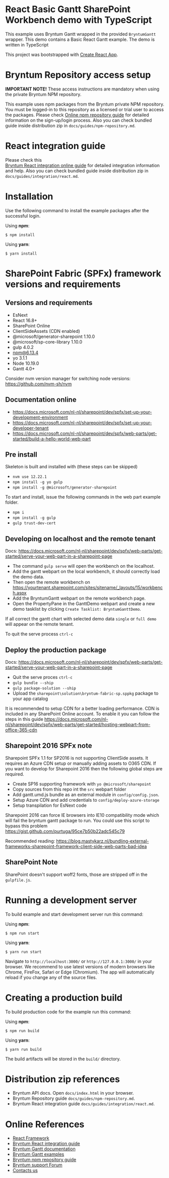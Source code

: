 # React Basic Gantt SharePoint Workbench demo with TypeScript

This example uses Bryntum Gantt wrapped in the provided `BryntumGantt` wrapper.
This demo contains a Basic React Gantt example. The demo is written in TypeScript

This project was bootstrapped with [Create React App](https://github.com/facebook/create-react-app).

# Bryntum Repository access setup

**IMPORTANT NOTE!** These access instructions are mandatory when using the private Bryntum NPM repository.

This example uses npm packages from the Bryntum private NPM repository. You must be logged-in to this repository as a
licensed or trial user to access the packages. Please
check [Online npm repository guide](https://bryntum.com/docs/gantt/guide/Gantt/npm-repository) for detailed information
on the sign-up/login process. Also you can check bundled guide inside distribution zip
in `docs/guides/npm-repository.md`.

# React integration guide

Please check this  
[Bryntum React integration online guide](https://bryntum.com/docs/gantt/guide/Gantt/integration/react) for
detailed integration information and help. Also you can check bundled guide inside distribution zip
in `docs/guides/integration/react.md`.

# Installation

Use the following command to install the example packages after the successful login.

Using **npm**:

```shell
$ npm install
```

Using **yarn**:

```shell
$ yarn install
```

# SharePoint Fabric (SPFx) framework versions and requirements

## Versions and requirements

- EsNext
- React 16.8+
- SharePoint Online
- ClientSideAssets (CDN enabled)
- @microsoft/generator-sharepoint 1.10.0
- @microsoft/sp-core-library 1.10.0
- gulp 4.0.2
- npm@6.13.4
- yo 3.1.1
- Node 10.19.0
- Gantt 4.0+

Consider nvm version manager for switching node versions: https://github.com/nvm-sh/nvm

## Documentation online

- https://docs.microsoft.com/nl-nl/sharepoint/dev/spfx/set-up-your-development-environment
- https://docs.microsoft.com/nl-nl/sharepoint/dev/spfx/set-up-your-developer-tenant
- https://docs.microsoft.com/nl-nl/sharepoint/dev/spfx/web-parts/get-started/build-a-hello-world-web-part

## Pre install

Skeleton is built and installed with (these steps can be skipped)

- `nvm use 12.22.1`
- `npm install -g yo gulp`
- `npm install -g @microsoft/generator-sharepoint`

To start and install, issue the following commands in the web part example folder.

- `npm i`
- `npm install -g gulp`
- `gulp trust-dev-cert`

## Developing on localhost and the remote tenant

Docs: https://docs.microsoft.com/nl-nl/sharepoint/dev/spfx/web-parts/get-started/serve-your-web-part-in-a-sharepoint-page

- The command `gulp serve` will open the workbench on the localhost.
- Add the gantt webpart on the local workbench, it should correctly load the demo data.
- Then open the remote workbench on https://yourtenant.sharepoint.com/sites/sitename/_layouts/15/workbench.aspx
- Add the BryntumGantt webpart on the remote workbench page.
- Open the PropertyPane in the GanttDemo webpart and create a new demo tasklist by
  clicking `Create Tasklist: BryntumGanttDemo`.

If all correct the gantt chart with selected demo data `single` or `full demo` will appear on the remote tenant.

To quit the serve process `ctrl-c`

## Deploy the production package

Docs: https://docs.microsoft.com/nl-nl/sharepoint/dev/spfx/web-parts/get-started/serve-your-web-part-in-a-sharepoint-page

- Quit the serve proces `ctrl-c`
- `gulp bundle --ship`
- `gulp package-solution --ship`
- Upload the `sharepoint\solution\bryntum-fabric-sp.sppkg` package to your app catalog

It is recommended to setup CDN for a better loading performance. CDN is included in any SharePoint Online account. To
enable it you can follow the steps in this
guide https://docs.microsoft.com/nl-nl/sharepoint/dev/spfx/web-parts/get-started/hosting-webpart-from-office-365-cdn

## Sharepoint 2016 SPFx note

Sharepoint SPFx 1.1 for SP2016 is not supporting ClientSide assets. It requires an Azure CDN setup or manually adding
assets to O365 CDN. If you want to develop for Sharepoint 2016 then the following global steps are required.

- Create SP16 supporting framework with `yo @microsoft/sharepoint`
- Copy sources from this repo int the `src` webpart folder
- Add gantt.umd.js bundle as an external module in `config/config.json`.
- Setup Azure CDN and add credentials to `config/deploy-azure-storage`
- Setup transpilation for EsNext code

Sharepoint 2016 can force IE browsers into IE10 compatibility mode which will fail the bryntum gantt package to run. You
could use this script to bypass this problem
https://gist.github.com/purtuga/95ce7b50b22adc545c79

Recommended
reading: https://blog.mastykarz.nl/bundling-external-frameworks-sharepoint-framework-client-side-web-parts-bad-idea

## SharePoint Note

SharePoint doesn't support woff2 fonts, those are stripped off in the `gulpfile.js`.

# Running a development server

To build example and start development server run this command:

Using **npm**:

```shell
$ npm run start
```

Using **yarn**:

```shell
$ yarn run start
```

Navigate to `http://localhost:3000/` or `http://127.0.0.1:3000/` in your browser. We recommend to use latest versions of
modern browsers like Chrome, FireFox, Safari or Edge (Chromium). The app will automatically reload if you change any of
the source files.

# Creating a production build

To build production code for the example run this command:

Using **npm**:

```shell
$ npm run build
```

Using **yarn**:

```shell
$ yarn run build
```

The build artifacts will be stored in the `build/` directory.

# Distribution zip references

* Bryntum API docs. Open `docs/index.html` in your browser.
* Bryntum Repository guide `docs/guides/npm-repository.md`.
* Bryntum React integration guide `docs/guides/integration/react.md`.

# Online References

* [React Framework](https://github.com/facebook/create-react-app)
* [Bryntum React integration guide](https://bryntum.com/docs/gantt/guide/Gantt/integration/react)
* [Bryntum Gantt documentation](https://bryntum.com/docs/gantt/)
* [Bryntum Gantt examples](https://bryntum.com/examples/gantt/)
* [Bryntum npm repository guide](https://bryntum.com/docs/gantt/guide/Gantt/npm-repository)
* [Bryntum support Forum](https://bryntum.com/forum/)
* [Contacts us](https://bryntum.com/contact/)
